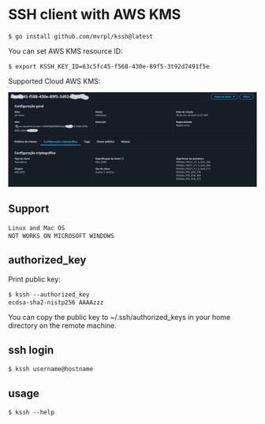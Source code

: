 # SSH client with AWS KMS

    $ go install github.com/mvrpl/kssh@latest

You can set AWS KMS resource ID:

    $ export KSSH_KEY_ID=63c5fc45-f568-430e-89f5-3t92d7491f5e

Supported Cloud AWS KMS:

![AWS KMS Key](aws_kms_key.png)

## Support

    Linux and Mac OS
    NOT WORKS ON MICROSOFT WINDOWS

## authorized_key

Print public key:

    $ kssh --authorized_key
    ecdsa-sha2-nistp256 AAAAzzz

You can copy the public key to ~/.ssh/authorized_keys in your home directory on the remote machine.

## ssh login

    $ kssh username@hostname

## usage

    $ kssh --help

